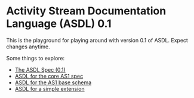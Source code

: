 Activity Stream Documentation Language (ASDL) 0.1
=================================================

This is the playground for playing around with version 0.1 of ASDL. Expect changes anytime. 

Some things to explore:

* [The ASDL Spec (0.1)](ASDL.md)
* [ASDL for the core AS1 spec](core-asdl.md)
* [ASDL for the AS1 base schema](base-asdl.md)
* [ASDL for a simple extension](subVerb-asdl.md)